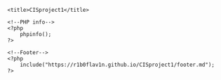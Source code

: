 <!DOCTYPE html PUBLIC "-//W3C//DTD XHTML 1.0 Transitional//EN"
"http://www.w3.org/TR/xhtml1/DTD/xhtml1-transitional.dtd">

<html xmlns="http://www.w3.org/1999/xhtml" xml:lang="en" lang="en">
<head>
 
    <title>CISproject1</title>
</head>
<body>
    <!--Menu-->
    <?php
        include("https://r1b0flav1n.github.io/CISproject1/ToC.md");
    ?>
    
    <!--PHP info-->
    <?php 
        phpinfo(); 
    ?>
    
    <!--Footer-->
    <?php
        include("https://r1b0flav1n.github.io/CISproject1/footer.md");
    ?>
</body>
</html>